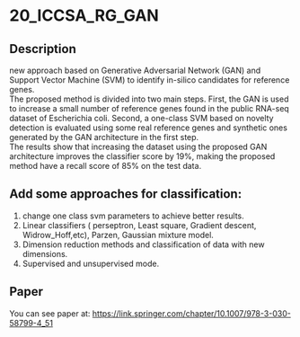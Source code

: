 # 20_ICCSA_RG_GAN
## Description
new approach based on Generative Adversarial Network (GAN) and Support Vector Machine (SVM) to identify in-silico candidates for reference genes.<br /> The proposed method is divided into two main steps. First, the GAN is used to increase a small number of reference genes found in the public RNA-seq dataset of Escherichia coli. Second, a one-class SVM based on novelty detection is evaluated using some real reference genes and synthetic ones generated by the GAN architecture in the first step.<br />
The results show that increasing the dataset using the proposed GAN architecture improves the classifier score by 19%, making the proposed method have a recall score of 85% on the test data.
## Add some approaches for classification:
1) change one class svm parameters to achieve better results.<br />
2) Linear classifiers ( perseptron, Least square, Gradient descent, Widrow_Hoff,etc), Parzen, Gaussian mixture model.<br />
3) Dimension reduction methods and classification of data with new dimensions.<br />
4) Supervised and unsupervised mode.<br />
## Paper
You can see paper at: https://link.springer.com/chapter/10.1007/978-3-030-58799-4_51

